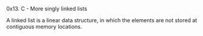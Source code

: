 0x13. C - More singly linked lists

A linked list is a linear data structure, in which the elements are not stored at contiguous memory locations.